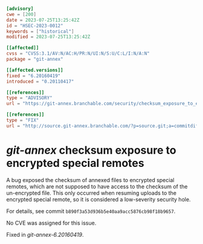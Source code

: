 ``` toml
[advisory]
cwe = [200]
date = 2023-07-25T13:25:42Z
id = "HSEC-2023-0012"
keywords = ["historical"]
modified = 2023-07-25T13:25:42Z

[[affected]]
cvss = "CVSS:3.1/AV:N/AC:H/PR:N/UI:N/S:U/C:L/I:N/A:N"
package = "git-annex"

[[affected.versions]]
fixed = "6.20160419"
introduced = "0.20110417"

[[references]]
type = "ADVISORY"
url = "https://git-annex.branchable.com/security/checksum_exposure_to_encrypted_special_remotes/"

[[references]]
type = "FIX"
url = "http://source.git-annex.branchable.com/?p=source.git;a=commitdiff;h=b890f3a53d936b5e40aa9acc5876cb98f18b9657"
```

# *git-annex* checksum exposure to encrypted special remotes

A bug exposed the checksum of annexed files to encrypted special
remotes, which are not supposed to have access to the checksum of the
un-encrypted file. This only occurred when resuming uploads to the
encrypted special remote, so it is considered a low-severity security
hole.

For details, see commit `b890f3a53d936b5e40aa9acc5876cb98f18b9657`.

No CVE was assigned for this issue.

Fixed in *git-annex-6.20160419*.
